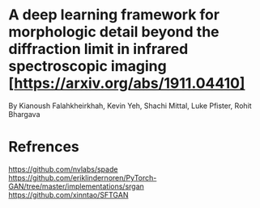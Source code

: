 
# A deep learning framework for morphologic detail beyond the diffraction limit in infrared spectroscopic imaging [https://arxiv.org/abs/1911.04410]
By Kianoush Falahkheirkhah, Kevin Yeh, Shachi Mittal, Luke Pfister, Rohit Bhargava
# Refrences
https://github.com/nvlabs/spade
https://github.com/eriklindernoren/PyTorch-GAN/tree/master/implementations/srgan
https://github.com/xinntao/SFTGAN
